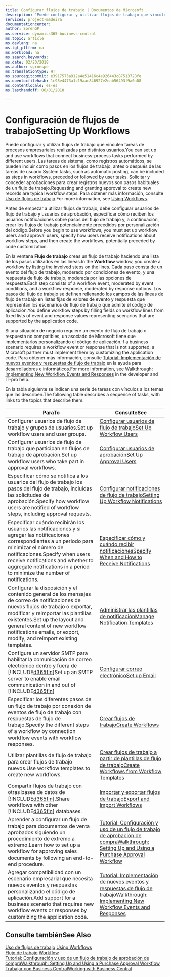 ```yaml
---
title: Configurar flujos de trabajo | Documentos de Microsoft
description: "Puede configurar y utilizar flujos de trabajo que vinculen tareas de procesos empresariales realizadas por distintos usuarios. Las tareas de sistema, como registros automáticos, se pueden incluir como pasos en los flujos de trabajo, antes o después de las tareas de usuario. Solicitar y conceder aprobaciones para crear registros nuevos son pasos habituales de un flujo de trabajo."
services: project-madeira
documentationcenter: 
author: SorenGP
ms.service: dynamics365-business-central
ms.topic: article
ms.devlang: na
ms.tgt_pltfrm: na
ms.workload: na
ms.search.keywords: 
ms.date: 02/20/2018
ms.author: sgroespe
ms.translationtype: HT
ms.sourcegitcommit: e3917573a912a4e51416c4e926443c87513728fe
ms.openlocfilehash: 1c98e4473a1c19aac846927e2eab56493f9a0a08
ms.contentlocale: es-es
ms.lasthandoff: 06/01/2018

---
```

# <a name="setting-up-workflows"></a><span data-ttu-id="6d10a-105">Configuración de flujos de trabajo</span><span class="sxs-lookup"><span data-stu-id="6d10a-105">Setting Up Workflows</span></span>
<span data-ttu-id="6d10a-106">Puede configurar y utilizar flujos de trabajo que vinculen tareas de procesos empresariales realizadas por distintos usuarios.</span><span class="sxs-lookup"><span data-stu-id="6d10a-106">You can set up and use workflows that connect business-process tasks performed by different users.</span></span> <span data-ttu-id="6d10a-107">Las tareas de sistema, como registros automáticos, se pueden incluir como pasos en los flujos de trabajo, antes o después de las tareas de usuario.</span><span class="sxs-lookup"><span data-stu-id="6d10a-107">System tasks, such as automatic posting, can be included as steps in workflows, preceded or followed by user tasks.</span></span> <span data-ttu-id="6d10a-108">Solicitar y conceder aprobaciones para crear registros nuevos son pasos habituales de un flujo de trabajo.</span><span class="sxs-lookup"><span data-stu-id="6d10a-108">Requesting and granting approval to create new records are typical workflow steps.</span></span> <span data-ttu-id="6d10a-109">Para obtener más información, consulte [Uso de flujos de trabajo](across-use-workflows.md).</span><span class="sxs-lookup"><span data-stu-id="6d10a-109">For more information, see [Using Workflows](across-use-workflows.md).</span></span>  

 <span data-ttu-id="6d10a-110">Antes de empezar a utilizar flujos de trabajo, debe configurar usuarios de flujo de trabajo y usuarios de aprobación, especificar cómo reciben los usuarios notificaciones sobre pasos del flujo de trabajo y, a continuación, crear los flujos de trabajo potencialmente precedidos por personalización del código.</span><span class="sxs-lookup"><span data-stu-id="6d10a-110">Before you begin to use workflows, you must set up workflow users and approval users, specify how users receive notifications about workflow steps, and then create the workflows, potentially preceded by code customization.</span></span>  

 <span data-ttu-id="6d10a-111">En la ventana **Flujo de trabajo** creas un flujo de trabajo haciendo una lista de los pasos utilizados en las líneas.</span><span class="sxs-lookup"><span data-stu-id="6d10a-111">In the **Workflow** window, you create a workflow by listing the involved steps on the lines.</span></span> <span data-ttu-id="6d10a-112">Cada paso consta de un evento del flujo de trabajo, moderado por condiciones de evento, y una respuesta de flujo de trabajo, moderada por las opciones de respuesta.</span><span class="sxs-lookup"><span data-stu-id="6d10a-112">Each step consists of a workflow event, moderated by event conditions, and a workflow response, moderated by response options.</span></span> <span data-ttu-id="6d10a-113">Los pasos del flujo de trabajo se definen rellenando los campos de las líneas de flujo de trabajo en listas fijas de valores de evento y respuesta que representan los escenarios de flujo de trabajo que admite el código de aplicación.</span><span class="sxs-lookup"><span data-stu-id="6d10a-113">You define workflow steps by filling fields on workflow lines from fixed lists of event and response values representing scenarios that are supported by the application code.</span></span>  

 <span data-ttu-id="6d10a-114">Si una situación de negocio requiere un evento de flujo de trabajo o respuesta no compatibles, un asociado de Microsoft tiene que implementarlos personalizando el código de aplicación.</span><span class="sxs-lookup"><span data-stu-id="6d10a-114">If a business scenario requires a workflow event or response that is not supported, a Microsoft partner must implement them by customizing the application code.</span></span> <span data-ttu-id="6d10a-115">Para obtener más información, consulte [Tutorial: Implementación de nuevos eventos y respuestas de flujo de trabajo](/dynamics-nav/Walkthrough--Implementing-New-Workflow-Events-and-Responses) en la ayuda para desarrolladores e informáticos.</span><span class="sxs-lookup"><span data-stu-id="6d10a-115">For more information, see [Walkthrough: Implementing New Workflow Events and Responses](/dynamics-nav/Walkthrough--Implementing-New-Workflow-Events-and-Responses) in the developer and IT-pro help.</span></span>

 <span data-ttu-id="6d10a-116">En la tabla siguiente se indican una serie de tareas con vínculos a los temas que las describen.</span><span class="sxs-lookup"><span data-stu-id="6d10a-116">The following table describes a sequence of tasks, with links to the topics that describe them.</span></span>  

|<span data-ttu-id="6d10a-117">**Para**</span><span class="sxs-lookup"><span data-stu-id="6d10a-117">**To**</span></span>|<span data-ttu-id="6d10a-118">**Consulte**</span><span class="sxs-lookup"><span data-stu-id="6d10a-118">**See**</span></span>|  
|------------|-------------|  
|<span data-ttu-id="6d10a-119">Configurar usuarios de flujo de trabajo y grupos de usuarios.</span><span class="sxs-lookup"><span data-stu-id="6d10a-119">Set up workflow users and user groups.</span></span>|[<span data-ttu-id="6d10a-120">Configurar usuarios de flujo de trabajo</span><span class="sxs-lookup"><span data-stu-id="6d10a-120">Set Up Workflow Users</span></span>](across-how-to-set-up-workflow-users.md)|  
|<span data-ttu-id="6d10a-121">Configurar usuarios de flujo de trabajo que participan en flujos de trabajo de aprobación.</span><span class="sxs-lookup"><span data-stu-id="6d10a-121">Set up workflow users who take part in approval workflows.</span></span>|[<span data-ttu-id="6d10a-122">Configurar usuarios de aprobación</span><span class="sxs-lookup"><span data-stu-id="6d10a-122">Set Up Approval Users</span></span>](across-how-to-set-up-approval-users.md)|  
|<span data-ttu-id="6d10a-123">Especificar cómo se notifica a los usuarios del flujo de trabajo los pasos del flujo de trabajo, incluidas las solicitudes de aprobación.</span><span class="sxs-lookup"><span data-stu-id="6d10a-123">Specify how workflow users are notified of workflow steps, including approval requests.</span></span>|[<span data-ttu-id="6d10a-124">Configurar notificaciones de flujo de trabajo</span><span class="sxs-lookup"><span data-stu-id="6d10a-124">Setting Up Workflow Notifications</span></span>](across-setting-up-workflow-notifications.md)|  
|<span data-ttu-id="6d10a-125">Especificar cuándo recibirán los usuarios las notificaciones y si agregar las notificaciones correspondientes a un periodo para minimizar el número de notificaciones.</span><span class="sxs-lookup"><span data-stu-id="6d10a-125">Specify when users receive notifications and whether to aggregate notifications in a period to minimize the number of notifications.</span></span>|[<span data-ttu-id="6d10a-126">Especificar cómo y cuándo recibir notificaciones</span><span class="sxs-lookup"><span data-stu-id="6d10a-126">Specify When and How to Receive Notifications</span></span>](across-how-to-specify-when-and-how-to-receive-notifications.md)|  
|<span data-ttu-id="6d10a-127">Configurar la disposición y el contenido general de los mensajes de correo de notificaciones de nuevos flujos de trabajo o exportar, modificar y reimportar las plantillas existentes.</span><span class="sxs-lookup"><span data-stu-id="6d10a-127">Set up the layout and general content of new workflow notifications emails, or export, modify, and reimport existing templates.</span></span>|[<span data-ttu-id="6d10a-128">Administrar las plantillas de notificación</span><span class="sxs-lookup"><span data-stu-id="6d10a-128">Manage Notification Templates</span></span>](across-how-to-manage-notification-templates.md)|  
|<span data-ttu-id="6d10a-129">Configure un servidor SMTP para habilitar la comunicación de correo electrónico dentro y fuera de [!INCLUDE[d365fin](includes/d365fin_md.md)]</span><span class="sxs-lookup"><span data-stu-id="6d10a-129">Set up an SMTP server to enable email communication in and out of [!INCLUDE[d365fin](includes/d365fin_md.md)]</span></span>|[<span data-ttu-id="6d10a-130">Configurar correo electrónico</span><span class="sxs-lookup"><span data-stu-id="6d10a-130">Set up Email</span></span>](admin-how-setup-email.md)|
|<span data-ttu-id="6d10a-131">Especificar los diferentes pasos de un flujo de trabajo por conexión de eventos de flujo de trabajo con respuestas de flujo de trabajo.</span><span class="sxs-lookup"><span data-stu-id="6d10a-131">Specify the different steps of a workflow by connection workflow events with workflow responses.</span></span>|[<span data-ttu-id="6d10a-132">Crear flujos de trabajo</span><span class="sxs-lookup"><span data-stu-id="6d10a-132">Create Workflows</span></span>](across-how-to-create-workflows.md)|  
|<span data-ttu-id="6d10a-133">Utilizar plantillas de flujo de trabajo para crear flujos de trabajo nuevos.</span><span class="sxs-lookup"><span data-stu-id="6d10a-133">Use workflow templates to create new workflows.</span></span>|[<span data-ttu-id="6d10a-134">Crear flujos de trabajo a partir de plantillas de flujo de trabajo</span><span class="sxs-lookup"><span data-stu-id="6d10a-134">Create Workflows from Workflow Templates</span></span>](across-how-to-create-workflows-from-workflow-templates.md)|  
|<span data-ttu-id="6d10a-135">Compartir flujos de trabajo con otras bases de datos de [!INCLUDE[d365fin](includes/d365fin_md.md)].</span><span class="sxs-lookup"><span data-stu-id="6d10a-135">Share workflows with other [!INCLUDE[d365fin](includes/d365fin_md.md)] databases.</span></span>|[<span data-ttu-id="6d10a-136">Importar y exportar flujos de trabajo</span><span class="sxs-lookup"><span data-stu-id="6d10a-136">Export and Import Workflows</span></span>](across-how-to-export-and-import-workflows.md)|  
|<span data-ttu-id="6d10a-137">Aprender a configurar un flujo de trabajo para documentos de venta aprobados siguiendo un procedimiento de extremo a extremo.</span><span class="sxs-lookup"><span data-stu-id="6d10a-137">Learn how to set up a workflow for approving sales documents by following an end-to-end procedure.</span></span>|[<span data-ttu-id="6d10a-138">Tutorial: Configuración y uso de un flujo de trabajo de aprobación de compra</span><span class="sxs-lookup"><span data-stu-id="6d10a-138">Walkthrough: Setting Up and Using a Purchase Approval Workflow</span></span>](walkthrough-setting-up-and-using-a-purchase-approval-workflow.md)|  
|<span data-ttu-id="6d10a-139">Agregar compatibilidad con un escenario empresarial que necesita nuevos eventos y respuestas personalizando el código de aplicación.</span><span class="sxs-lookup"><span data-stu-id="6d10a-139">Add support for a business scenario that requires new workflow events or responses by customizing the application code.</span></span>|[<span data-ttu-id="6d10a-140">Tutorial: Implementación de nuevos eventos y respuestas de flujo de trabajo</span><span class="sxs-lookup"><span data-stu-id="6d10a-140">Walkthrough: Implementing New Workflow Events and Responses</span></span>](/dynamics-nav/Walkthrough--Implementing-New-Workflow-Events-and-Responses)|  

## <a name="see-also"></a><span data-ttu-id="6d10a-141">Consulte también</span><span class="sxs-lookup"><span data-stu-id="6d10a-141">See Also</span></span>  
 <span data-ttu-id="6d10a-142">[Uso de flujos de trabajo](across-use-workflows.md) </span><span class="sxs-lookup"><span data-stu-id="6d10a-142">[Using Workflows](across-use-workflows.md) </span></span>  
 <span data-ttu-id="6d10a-143">[Flujo de trabajo](across-workflow.md) </span><span class="sxs-lookup"><span data-stu-id="6d10a-143">[Workflow](across-workflow.md) </span></span>  
 [<span data-ttu-id="6d10a-144">Tutorial: Configuración y uso de un flujo de trabajo de aprobación de compra</span><span class="sxs-lookup"><span data-stu-id="6d10a-144">Walkthrough: Setting Up and Using a Purchase Approval Workflow</span></span>](walkthrough-setting-up-and-using-a-purchase-approval-workflow.md)  
 [<span data-ttu-id="6d10a-145">Trabajar con Business Central</span><span class="sxs-lookup"><span data-stu-id="6d10a-145">Working with Business Central</span></span>](ui-work-product.md)

